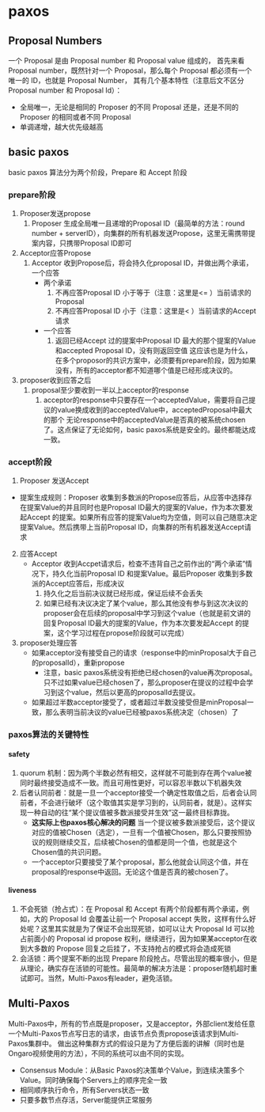 # paxos

## Proposal Numbers
一个 Proposal 是由 Proposal number 和 Proposal value 组成的，
首先来看 Proposal number，既然针对一个 Proposal，那么每个 Proposal 都必须有一个唯一的 ID，也就是 Proposal Number，
其有几个基本特性（注意后文不区分 Proposal number 和 Proposal Id）：

- 全局唯一，无论是相同的 Proposer 的不同 Proposal 还是，还是不同的 Proposer 的相同或者不同 Proposal
- 单调递增，越大优先级越高

## basic paxos
basic paxos 算法分为两个阶段，Prepare 和 Accept 阶段


### prepare阶段
1. Proposer发送propose
    1. Proposer 生成全局唯一且递增的Proposal ID（最简单的方法：round number + serverID），向集群的所有机器发送Propose，这里无需携带提案内容，只携带Proposal ID即可
2. Acceptor应答Propose
   1. Acceptor 收到Propose后，将会持久化proposal ID，并做出两个承诺，一个应答
      - 两个承诺
        1. 不再应答Proposal ID 小于等于（注意：这里是<= ）当前请求的Proposal
        2. 不再应答Proposal ID 小于（注意：这里是< ）当前请求的Accept请求
      - 一个应答
        1. 返回已经Accept 过的提案中Proposal ID 最大的那个提案的Value和accepted Proposal ID，没有则返回空值
        这应该也是为什么，在多个proposor的共识方案中，必须要有prepare阶段，因为如果没有，所有的acceptor都不知道哪个值是已经形成决议的。
3. proposer收到应答之后
   1. proposal至少要收到一半以上acceptor的response
      1. acceptor的response中只要存在一个acceptedValue，需要将自己提议的value换成收到的acceptedValue中，acceptedProposal中最大的那个
      无论response中的acceptedValue是否真的被系统chosen了。这点保证了无论如何，basic paxos系统是安全的。最终都能达成一致。

### accept阶段
1. Proposer 发送Accept
- 提案生成规则：Proposer 收集到多数派的Propose应答后，从应答中选择存在提案Value的并且同时也是Proposal ID最大的提案的Value，作为本次要发起Accept 的提案。如果所有应答的提案Value均为空值，则可以自己随意决定提案Value。然后携带上当前Proposal ID，向集群的所有机器发送Accept请求
2. 应答Accept
   - Acceptor 收到Accpet请求后，检查不违背自己之前作出的“两个承诺”情况下，持久化当前Proposal ID 和提案Value。最后Proposer 收集到多数派的Accept应答后，形成决议
     1. 持久化之后当前决议就已经形成，保证后续不会丢失
     2. 如果已经有决议决定了某个value，那么其他没有参与到这次决议的proposer会在后续的proposal中学习到这个value（也就是前文讲的回复Proposal ID最大的提案的Value，作为本次要发起Accept 的提案，这个学习过程在propose阶段就可以完成）
3. proposer处理应答
   - 如果acceptor没有接受自己的请求（response中的minProposal大于自己的proposalId），重新propose
     - 注意，basic paxos系统没有拒绝已经chosen的value再次proposal。只不过如果value已经chosen了，那么proposer在提议的过程中会学习到这个value，然后以更高的proposalId去提议。
   - 如果超过半数acceptor接受了，或者超过半数没接受但是minProposal一致，那么表明当前决议的value已经被paxos系统决定（chosen）了

### paxos算法的关键特性
#### safety
1. quorum 机制：因为两个半数必然有相交，这样就不可能到存在两个value被同时最终接受造成不一致。而且可用性更好，可以容忍半数以下机器失效
2. 后者认同前者：就是一旦一个acceptor接受一个确定性取值之后，后者会认同前者，不会进行破坏（这个取值其实是学习到的，认同前者，就是）。这样实现一种自动的往“某个提议值被多数派接受并生效”这一最终目标靠拢。
   - **这实际上也paxos核心解决的问题** 当一个提议被多数派接受后，这个提议对应的值被Chosen（选定），一旦有一个值被Chosen，那么只要按照协议的规则继续交互，后续被Chosen的值都是同一个值，也就是这个Chosen值的共识问题。
   - 一个acceptor只要接受了某个proposal，那么他就会认同这个值，并在proposal的response中返回。无论这个值是否真的被chosen了。

#### liveness
1. 不会死锁（抢占式）：在 Proposal 和 Accept 有两个阶段都有两个承诺，例如，大的 Proposal Id 会覆盖让前一个 Proposal accept 失败，这样有什么好处呢？这里其实就是为了保证不会出现死锁，如可以让大 Proposal Id 可以抢占前面小的 Proposal id propose 权利，继续进行，因为如果某acceptor在收到大多数的 Propose 回复之后挂了，不支持抢占的模式将会造成死锁
2. 会活锁：两个提案不断的出现 Prepare 阶段抢占。尽管出现的概率很小，但是从理论，确实存在活锁的可能性。最简单的解决方法是：proposer随机超时重试即可。当然，Multi-Paxos有leader，避免活锁。


## Multi-Paxos

Multi-Paxos中，所有的节点既是proposer，又是acceptor，外部client发给任意一个Multi-Paxos节点写日志的请求，由该节点负责propose该请求到Multi-Paxos集群中。
做出这种集群方式的假设只是为了方便后面的讲解（同时也是Ongaro视频使用的方法），不同的系统可以由不同的实现。

- Consensus Module：从Basic Paxos的决策单个Value，到连续决策多个Value。同时确保每个Servers上的顺序完全一致
- 相同顺序执行命令，所有Servers状态一致
- 只要多数节点存活，Server能提供正常服务
